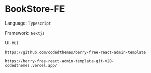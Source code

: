 # BookStore-FE

Language: `Typescript`

Framework: `Nextjs`

UI: `MUI`

`https://github.com/codedthemes/berry-free-react-admin-template`

`https://berry-free-react-admin-template-git-v20-codedthemes.vercel.app/`
